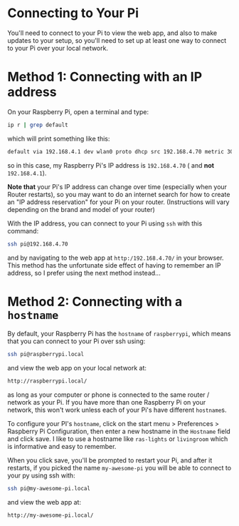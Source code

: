# Connecting to Your Pi

You'll need to connect to your Pi to view the web app, and also to make updates
to your setup, so you'll need to set up at least one way to connect to your Pi
over your local network.

# Method 1: Connecting with an IP address

On your Raspberry Pi, open a terminal and type:

```sh
ip r | grep default
```

which will print something like this:

```txt
default via 192.168.4.1 dev wlan0 proto dhcp src 192.168.4.70 metric 302
```

so in this case, my Raspberry Pi's IP address is `192.168.4.70` ( and **not**
`192.168.4.1`).

**Note that** your Pi's IP address can change over time (especially when your Router
restarts), so you may want to do an internet search for how to create an "IP
address reservation" for your Pi on your router. (Instructions will vary
depending on the brand and model of your router)

With the IP address, you can connect to your Pi using `ssh` with this command:

```sh
ssh pi@192.168.4.70
```

and by navigating to the web app at `http:/192.168.4.70/` in your browser. This
method has the unfortunate side effect of having to remember an IP address, so I
prefer using the next method instead...

# Method 2: Connecting with a `hostname `

By default, your Raspberry Pi has the `hostname` of `raspberrypi`, which means
that you can connect to your Pi over ssh using:

```sh
ssh pi@raspberrypi.local
```

and view the web app on your local network at:

```txt
http://raspberrypi.local/
```

as long as your computer or phone is connected to the same router / network as
your Pi. If you have more than one Raspberry Pi on your network, this won't work
unless each of your Pi's have different `hostname`s.

To configure your PI's `hostname`, click on the start menu > Preferences >
Raspberry Pi Configuration, then enter a new hostname in the `Hostname` field
and click save. I like to use a hostname like `ras-lights`  or `livingroom`
which is informative and easy to remember.

When you click save, you'll be prompted to restart your Pi, and after it
restarts, if you picked the name `my-awesome-pi` you will be able to connect to
your py using ssh with:

```sh
ssh pi@my-awesome-pi.local
```

and view the web app at:

```txt
http://my-awesome-pi.local/
```
